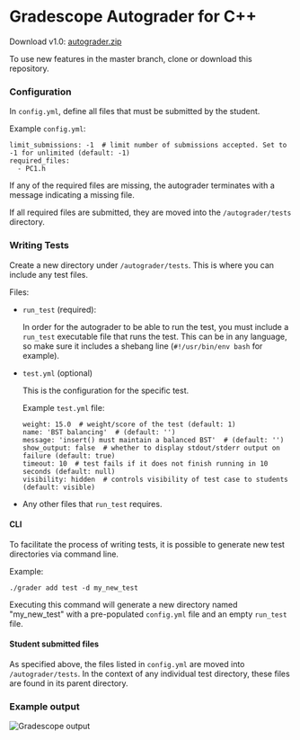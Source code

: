 # Gradescope Autograder for C++

Download v1.0: [autograder.zip](https://github.com/UgiR/gradescope-autograde-cpp/releases/download/v1.0/autograder.zip)

To use new features in the master branch, clone or download this repository.

### Configuration

In `config.yml`, define all files that must be submitted by the student.

Example `config.yml`:

```
limit_submissions: -1  # limit number of submissions accepted. Set to -1 for unlimited (default: -1)
required_files:
  - PC1.h
```

If any of the required files are missing, the autograder terminates with a message indicating a missing file.

If all required files are submitted, they are moved into the `/autograder/tests` directory.

### Writing Tests

Create a new directory under `/autograder/tests`. This is where you can include any test files.

Files:

* `run_test` (required):

    In order for the autograder to be able to run the test, you must include a `run_test` executable file that runs
    the test. This can be in any language, so make sure it includes a shebang line (`#!/usr/bin/env bash` for example).

* `test.yml` (optional)

    This is the configuration for the specific test.

    Example `test.yml` file:

    ```
    weight: 15.0  # weight/score of the test (default: 1)
    name: 'BST balancing'  # (default: '')
    message: 'insert() must maintain a balanced BST'  # (default: '')
    show_output: false  # whether to display stdout/stderr output on failure (default: true)
    timeout: 10  # test fails if it does not finish running in 10 seconds (default: null)
    visibility: hidden  # controls visibility of test case to students (default: visible)
    ```

* Any other files that `run_test` requires.

#### CLI

To facilitate the process of writing tests, it is possible to generate new test directories via command line.

Example:

```
./grader add test -d my_new_test
```

Executing this command will generate a new directory named "my_new_test" with a pre-populated `config.yml` file and an
empty `run_test` file.

#### Student submitted files

As specified above, the files listed in `config.yml` are moved into `/autograder/tests`. In the context of any
individual test directory, these files are found in its parent directory.

### Example output

![Gradescope output](https://i.imgur.com/Gsb3lMg.png)
